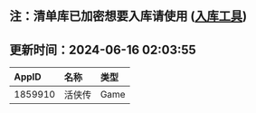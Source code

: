 ## 注：清单库已加密想要入库请使用 ([入库工具](https://github.com/BlankTMing/ManifestAutoUpdate/releases))

## 更新时间：2024-06-16 02:03:55
| AppID | 名称 | 类型  |
| :-------------------- | :----------------------------- | :----------- |
| 1859910 | 活侠传| Game |
